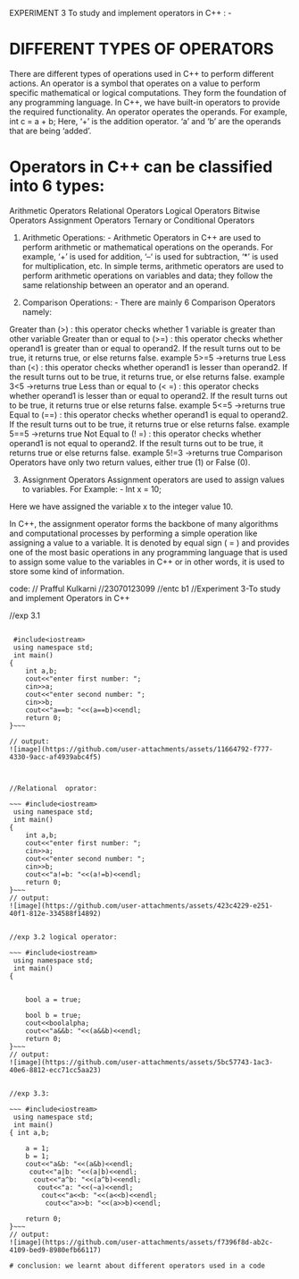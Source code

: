 EXPERIMENT 3 To study and implement operators in C++ : -

# DIFFERENT TYPES OF OPERATORS
There are different types of operations used in C++ to perform different actions.
An operator is a symbol that operates on a value to perform specific mathematical or logical computations.
They form the foundation of any programming language. In C++, we have built-in operators to provide the required functionality.
An operator operates the operands. For example, int c = a + b; Here, ‘+’ is the addition operator. ‘a’ and ‘b’ are the operands that are being ‘added’.

# Operators in C++ can be classified into 6 types:
Arithmetic Operators
Relational Operators
Logical Operators
Bitwise Operators
Assignment Operators
Ternary or Conditional Operators
1. Arithmetic Operations: -
Arithmetic Operators in C++ are used to perform arithmetic or mathematical operations on the operands.
For example, ‘+’ is used for addition, ‘–‘ is used for subtraction, ‘*’ is used for multiplication, etc.
 In simple terms, arithmetic operators are used to perform arithmetic operations on variables and data; they follow the same relationship between an operator and an operand.

3. Comparison Operations: -
There are mainly 6 Comparison Operators namely:

Greater than (>) : this operator checks whether 1 variable is greater than other variable
Greater than or equal to (>=) : this operator checks whether operand1 is greater than or equal to operand2. If the result turns out to be true, it returns true, or else returns false. example 5>=5 ->returns true
Less than (<) : this operator checks whether operand1 is lesser than operand2. If the result turns out to be true, it returns true, or else returns false. example 3<5 ->returns true
Less than or equal to (< =) : this operator checks whether operand1 is lesser than or equal to operand2. If the result turns out to be true, it returns true or else returns false. example 5<=5 ->returns true
Equal to (==) : this operator checks whether operand1 is equal to operand2. If the result turns out to be true, it returns true or else returns false. example 5==5 ->returns true
Not Equal to (! =) : this operator checks whether operand1 is not equal to operand2. If the result turns out to be true, it returns true or else returns false. example 5!=3 ->returns true
Comparison Operators have only two return values, either true (1) or False (0).

3. Assignment Operators
Assignment operators are used to assign values to variables. For Example: - Int x = 10;

Here we have assigned the variable x to the integer value 10.

In C++, the assignment operator forms the backbone of many algorithms and computational processes by performing a simple operation like assigning a value to a variable.
It is denoted by equal sign ( = ) and provides one of the most basic operations in any programming language that is used to assign some value to the variables in C++ or in other words,
it is used to store some kind of information.

code:
// Prafful Kulkarni
//23070123099
//entc b1
//Experiment 3-To study and implement Operators in C++

//exp 3.1

~~~//arithmetic operator: 

 #include<iostream>
 using namespace std;
 int main()
{
    int a,b;
    cout<<"enter first number: ";
    cin>>a;
    cout<<"enter second number: ";
    cin>>b;
    cout<<"a==b: "<<(a==b)<<endl;
    return 0;
}~~~

// output:
![image](https://github.com/user-attachments/assets/11664792-f777-4330-9acc-af4939abc4f5)



//Relational  oprator:

~~~ #include<iostream>
 using namespace std;
 int main()
{
    int a,b;
    cout<<"enter first number: ";
    cin>>a;
    cout<<"enter second number: ";
    cin>>b;
    cout<<"a!=b: "<<(a!=b)<<endl;
    return 0;
}~~~
// output:
![image](https://github.com/user-attachments/assets/423c4229-e251-40f1-812e-334588f14892)


//exp 3.2 logical operator:

~~~ #include<iostream>
 using namespace std;
 int main()
{
    
    
    bool a = true;
    
    bool b = true;
    cout<<boolalpha;
    cout<<"a&&b: "<<(a&&b)<<endl;
    return 0;
}~~~
// output:
![image](https://github.com/user-attachments/assets/5bc57743-1ac3-40e6-8812-ecc71cc5aa23)


//exp 3.3:

~~~ #include<iostream>
 using namespace std;
 int main()
{ int a,b;
    
    a = 1;
    b = 1;
    cout<<"a&b: "<<(a&b)<<endl;
     cout<<"a|b: "<<(a|b)<<endl;
      cout<<"a^b: "<<(a^b)<<endl;
       cout<<"a: "<<(~a)<<endl;
        cout<<"a<<b: "<<(a<<b)<<endl;
         cout<<"a>>b: "<<(a>>b)<<endl;
    
    return 0;
}~~~
// output:
![image](https://github.com/user-attachments/assets/f7396f8d-ab2c-4109-bed9-8980efb66117)

# conclusion: we learnt about different operators used in a code
